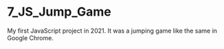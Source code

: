 # 7_JS_Jump_Game
My first JavaScript project in 2021. It was a jumping game like the same in Google Chrome.
